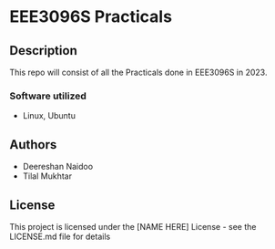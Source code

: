 # EEE3096S Practicals


## Description
This repo will consist of all the Practicals done in EEE3096S in 2023.

### Software utilized

* Linux, Ubuntu

## Authors

* Deereshan Naidoo
* Tilal Mukhtar

## License

This project is licensed under the [NAME HERE] License - see the LICENSE.md file for details
